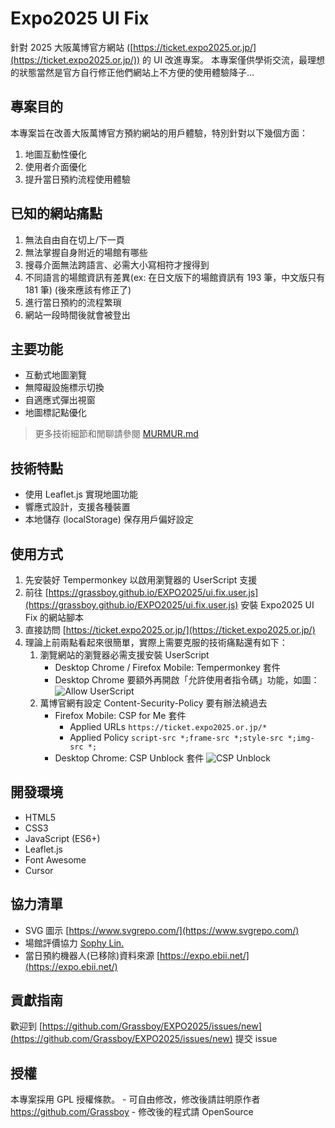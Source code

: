 # Expo2025 UI Fix

針對 2025 大阪萬博官方網站 ([https://ticket.expo2025.or.jp/](https://ticket.expo2025.or.jp/)) 的 UI 改進專案。
本專案僅供學術交流，最理想的狀態當然是官方自行修正他們網站上不方便的使用體驗降子…

## 專案目的

本專案旨在改善大阪萬博官方預約網站的用戶體驗，特別針對以下幾個方面：

1. 地圖互動性優化
2. 使用者介面優化
3. 提升當日預約流程使用體驗

## 已知的網站痛點

1. 無法自由自在切上/下一頁
1. 無法掌握自身附近的場館有哪些
1. 搜尋介面無法跨語言、必需大小寫相符才搜得到
1. 不同語言的場館資訊有差異(ex: 在日文版下的場館資訊有 193 筆，中文版只有 181 筆) (後來應該有修正了)
1. 進行當日預約的流程繁瑣
1. 網站一段時間後就會被登出

## 主要功能

- 互動式地圖瀏覽
- 無障礙設施標示切換
- 自適應式彈出視窗
- 地圖標記點優化

> 更多技術細節和閒聊請參閱 [MURMUR.md](./MURMUR.md)

## 技術特點

- 使用 Leaflet.js 實現地圖功能
- 響應式設計，支援各種裝置
- 本地儲存 (localStorage) 保存用戶偏好設定

## 使用方式

1. 先安裝好 Tempermonkey 以啟用瀏覽器的 UserScript 支援
1. 前往 [https://grassboy.github.io/EXPO2025/ui.fix.user.js](https://grassboy.github.io/EXPO2025/ui.fix.user.js) 安裝 Expo2025 UI Fix 的網站腳本
1. 直接訪問 [https://ticket.expo2025.or.jp/](https://ticket.expo2025.or.jp/)
1. 理論上前兩點看起來很簡單，實際上需要克服的技術痛點還有如下：
    1. 瀏覽網站的瀏覽器必需支援安裝 UserScript
        - Desktop Chrome / Firefox Mobile: Tempermonkey 套件
        - Desktop Chrome 要額外再開啟「允許使用者指令碼」功能，如圖：
            ![Allow UserScript](https://i.imgur.com/XARiSKf.png)
    1. 萬博官網有設定 Content-Security-Policy 要有辦法繞過去
        - Firefox Mobile: CSP for Me 套件
            - Applied URLs ```https://ticket.expo2025.or.jp/*```
            - Applied Policy ```script-src *;frame-src *;style-src *;img-src *; ```
        - Desktop Chrome: CSP Unblock 套件
            ![CSP Unblock](https://i.imgur.com/DcFEIBw.png)

## 開發環境

- HTML5
- CSS3
- JavaScript (ES6+)
- Leaflet.js
- Font Awesome
- Cursor 

## 協力清單
 - SVG 圖示 [https://www.svgrepo.com/](https://www.svgrepo.com/)
 - 場館評價協力 [Sophy Lin.](https://docs.google.com/spreadsheets/d/e/2PACX-1vQ2iOPhoVcIdiR4fha8-YV0zbFeKJHwXBD97_FqSuSUdWrLm82dUnsmtvZpxY4qQpe0UYTXMCbhFMaK/pubhtml?fbclid=IwY2xjawJ2nuJleHRuA2FlbQIxMABicmlkETFESUlkSWt0dWFZNzUzUUFLAR6AegBApEHvz8N76TT7bg-AdbbMuXpi9S0MTgardWOyHlDxJiFa_XJf20tVYg_aem_EHqJW0lUFvytpd1KdWWAQA)
 - 當日預約機器人(已移除)資料來源 [https://expo.ebii.net/](https://expo.ebii.net/)

## 貢獻指南

歡迎到 [https://github.com/Grassboy/EXPO2025/issues/new](https://github.com/Grassboy/EXPO2025/issues/new) 提交 issue

## 授權

本專案採用 GPL 授權條款。 
    - 可自由修改，修改後請註明原作者 https://github.com/Grassboy
    - 修改後的程式請 OpenSource